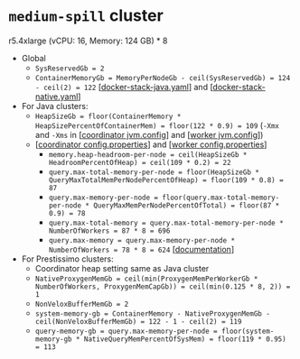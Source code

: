 # `medium-spill` cluster
r5.4xlarge (vCPU: 16, Memory: 124 GB) * 8

* Global
  * `SysReservedGb = 2`
  * `ContainerMemoryGb = MemoryPerNodeGb - ceil(SysReservedGb) = 124 - ceil(2) = 122` [[docker-stack-java.yaml](docker-stack-java.yaml)] and [[docker-stack-native.yaml](docker-stack-native.yaml)]
* For Java clusters:
  * `HeapSizeGb = floor(ContainerMemory * HeapSizePercentOfContainerMem) = floor(122 * 0.9) = 109` (`-Xmx` and `-Xms` in [[coordinator jvm.config](coordinator/jvm.config)] and [[worker jvm.config](workers/jvm.config)])
  * [[coordinator config.properties](coordinator/config.properties)] and [[worker config.properties](worker/config.properties)]
    * `memory.heap-headroom-per-node = ceil(HeapSizeGb * HeadroomPercentOfHeap) = ceil(109 * 0.2) = 22`
    * `query.max-total-memory-per-node = floor(HeapSizeGb * QueryMaxTotalMemPerNodePercentOfHeap) = floor(109 * 0.8) = 87`
    * `query.max-memory-per-node = floor(query.max-total-memory-per-node * QueryMaxMemPerNodePercentOfTotal) = floor(87 * 0.9) = 78`
    * `query.max-total-memory = query.max-total-memory-per-node * NumberOfWorkers = 87 * 8 = 696`
    * `query.max-memory = query.max-memory-per-node * NumberOfWorkers = 78 * 8 = 624` [[documentation](https://prestodb.io/docs/current/admin/properties.html#memory-management-properties)]
* For Prestissimo clusters:
  * Coordinator heap setting same as Java cluster
  * `NativeProxygenMemGb = ceil(min(ProxygenMemPerWorkerGb * NumberOfWorkers, ProxygenMemCapGb)) = ceil(min(0.125 * 8, 2)) = 1`
  * `NonVeloxBufferMemGb = 2`
  * `system-memory-gb = ContainerMemory - NativeProxygenMemGb - ceil(NonVeloxBufferMemGb) = 122 - 1 - ceil(2) = 119`
  * `query-memory-gb = query.max-memory-per-node = floor(system-memory-gb * NativeQueryMemPercentOfSysMem) = floor(119 * 0.95) = 113`
